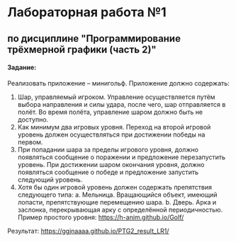 # Лабораторная работа №1

## по дисциплине "Программирование трёхмерной графики (часть 2)"

#### Задание:

Реализовать приложение – минигольф. Приложение должно содержать:
1. Шар, управляемый игроком. Управление осуществляется путём выбора направления и силы
удара, после чего, шар отправляется в полёт. Во время полёта, управление шаром должно
быть не доступно.
2. Как минимум два игровых уровня. Переход на второй игровой уровень должен
осуществляться при достижении победы на первом.
3. При попадании шара за пределы игрового уровня, должно появляться сообщение о поражении
и предложение перезапустить уровень. При достижении шаром окончания уровня, должно
появляться сообщение о победе и предложение запустить следующий уровень.
4. Хотя бы один игровой уровень должен содержать препятствия следующего типа:
a. Мельница. Вращающийся объект, имеющий лопасти, препятствующие перемещению
шара.
b. Дверь. Арка и заслонка, перекрывающая арку с определённой периодичностью.
Пример простого уровня: https://h-anim.github.io/Golf/


Результат: https://ggjnaaaa.github.io/PTG2_result_LR1/